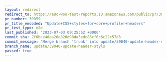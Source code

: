 ```yaml
---
layout: redirect
redirect_to: https://a8c-woo-test-reports.s3.amazonaws.com/public/pr/39059/e2e/index.html
pr_number: 39059
pr_title_encoded: "Update+CSS+styles+for+core+profiler+headers"
pr_test_type: e2e
last_published: "2023-07-03 09:25:52 +0000"
commit_sha: 2f6bce48aa26e820d98da3edc86cf6c6c22c57d3
commit_message: "Merge branch 'trunk' into update/39040-update-header-styls"
branch_name: update/39040-update-header-styls
passed: true
---
```

